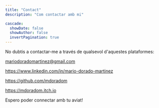 ```yaml
---
title: "Contact"
description: "Com contactar amb mi"

cascade:
  showDate: false
  showAuthor: false
  invertPagination: true
---
```


No dubtis a contactar-me a través de qualsevol d'aquestes plataformes:

mariodoradomartinez@gmail.com

https://www.linkedin.com/in/mario-dorado-martinez

https://github.com/mdoradom

https://mdoradom.itch.io

Espero poder connectar amb tu aviat!